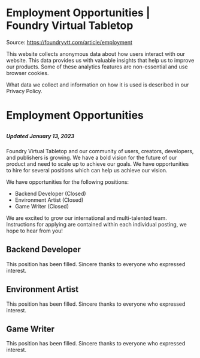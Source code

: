 # Employment Opportunities | Foundry Virtual Tabletop

Source: https://foundryvtt.com/article/employment

This website collects anonymous data about how users interact with our website. This data provides us with 
        valuable insights that help us to improve our products. Some of these analytics features are non-essential 
        and use browser cookies.

What data we collect and information on how it is used is described in our 
        Privacy Policy.


# Employment Opportunities


## 


##### Updated January 13, 2023

Foundry Virtual Tabletop and our community of users, creators, developers, and publishers is growing. We have a bold vision for the future of our product and need to scale up to achieve our goals. We have opportunities to hire for several positions which can help us achieve our vision.

We have opportunities for the following positions:

- Backend Developer (Closed)
- Environment Artist (Closed)
- Game Writer (Closed)

We are excited to grow our international and multi-talented team. Instructions for applying are contained within each individual posting, we hope to hear from you!


## Backend Developer

This position has been filled. Sincere thanks to everyone who expressed interest.


## Environment Artist

This position has been filled. Sincere thanks to everyone who expressed interest.


## Game Writer

This position has been filled. Sincere thanks to everyone who expressed interest.

